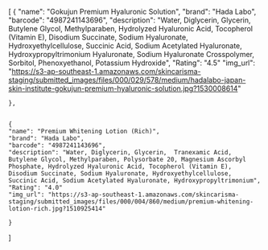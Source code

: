 [
 	{
	"name": "Gokujun Premium Hyaluronic Solution",
	"brand": "Hada Labo",
	"barcode": "4987241143696",
	"description": "Water, Diglycerin, Glycerin, Butylene Glycol, Methylparaben, Hydrolyzed Hyaluronic Acid, Tocopherol (Vitamin E), Disodium Succinate, Sodium Hyaluronate, Hydroxyethylcellulose, Succinic Acid, Sodium Acetylated Hyaluronate, Hydroxypropyltrimonium Hyaluronate, Sodium Hyaluronate Crosspolymer, Sorbitol, Phenoxyethanol, Potassium Hydroxide",
	"Rating": "4.5"
	"img_url": "https://s3-ap-southeast-1.amazonaws.com/skincarisma-staging/submitted_images/files/000/029/578/medium/hadalabo-japan-skin-institute-gokujun-premium-hyaluronic-solution.jpg?1530008614"

	},


	{
	"name": "Premium Whitening Lotion (Rich)",
	"brand": "Hada Labo",
	"barcode": "4987241143696",
	"description": "Water, Diglycerin, Glycerin,  Tranexamic Acid, Butylene Glycol, Methylparaben, Polysorbate 20, Magnesium Ascorbyl Phosphate, Hydrolyzed Hyaluronic Acid, Tocopherol (Vitamin E), Disodium Succinate, Sodium Hyaluronate, Hydroxyethylcellulose, Succinic Acid, Sodium Acetylated Hyaluronate, Hydroxypropyltrimonium",
	"Rating": "4.0"
	"img_url": "https://s3-ap-southeast-1.amazonaws.com/skincarisma-staging/submitted_images/files/000/004/860/medium/premium-whitening-lotion-rich.jpg?1510925414"
	
	}

]
